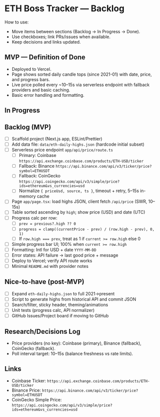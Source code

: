 # ETH Boss Tracker — Backlog

How to use:
- Move items between sections (Backlog → In Progress → Done).
- Use checkboxes; link PRs/issues when available.
- Keep decisions and links updated.

## MVP — Definition of Done
- Deployed to Vercel.
- Page shows sorted daily candle tops (since 2021-01) with date, price, and progress bars.
- Live price polled every ~10–15s via serverless endpoint with fallback providers and basic caching.
- Basic error handling and formatting.

## In Progress

## Backlog (MVP)
- [ ] Scaffold project (Next.js app, ESLint/Prettier)
- [ ] Add data file: `data/eth-daily-highs.json` (hardcode initial subset)
- [ ] Serverless price endpoint `app/api/price/route.ts`
  - [ ] Primary: Coinbase `https://api.exchange.coinbase.com/products/ETH-USD/ticker`
  - [ ] Fallback: Binance `https://api.binance.com/api/v3/ticker/price?symbol=ETHUSDT`
  - [ ] Fallback: CoinGecko `https://api.coingecko.com/api/v3/simple/price?ids=ethereum&vs_currencies=usd`
  - [ ] Normalize `{ priceUsd, source, ts }`, timeout + retry, 5–15s in-memory cache
- [ ] Page `app/page.tsx`: load highs JSON, client fetch `/api/price` (SWR, 10–15s)
- [ ] Table sorted ascending by `high`; show price (USD) and date (UTC)
- [ ] Progress calc per row:
  - [ ] `prev = previous?.high ?? 0`
  - [ ] `progress = clamp((currentPrice - prev) / (row.high - prev), 0, 1)`
  - [ ] If `row.high === prev`, treat as 1 if `current >= row.high` else 0
- [ ] Simple progress bar UI; 100% when `current >= row.high`
- [ ] Formatting: Intl for USD + date `YYYY-MM-DD`
- [ ] Error states: API failure → last good price + message
- [ ] Deploy to Vercel; verify API route works
- [ ] Minimal `README.md` with provider notes

## Nice-to-have (post-MVP)
- [ ] Expand `eth-daily-highs.json` to full 2021→present
- [ ] Script to generate highs from historical API and commit JSON
- [ ] Search/filter, sticky header, theming/animations
- [ ] Unit tests (progress calc, API normalizer)
- [ ] GitHub Issues/Project board if moving to GitHub

## Research/Decisions Log
- Price providers (no key): Coinbase (primary), Binance (fallback), CoinGecko (fallback).
- Poll interval target: 10–15s (balance freshness vs rate limits).

## Links
- Coinbase Ticker: `https://api.exchange.coinbase.com/products/ETH-USD/ticker`
- Binance Price: `https://api.binance.com/api/v3/ticker/price?symbol=ETHUSDT`
- CoinGecko Simple Price: `https://api.coingecko.com/api/v3/simple/price?ids=ethereum&vs_currencies=usd`